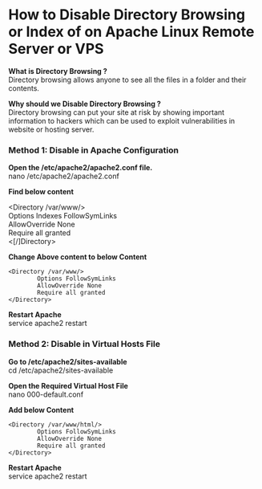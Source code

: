 # **How to Disable Directory Browsing or Index of on Apache Linux Remote Server or VPS**  

**What is Directory Browsing ?**  
Directory browsing allows anyone to see all the files in a folder and their contents.  

**Why should we Disable Directory Browsing ?**  
Directory browsing can put your site at risk by showing important information to hackers which can be used to exploit vulnerabilities in website or hosting server.  

### **Method 1: Disable in Apache Configuration**  

**Open the /etc/apache2/apache2.conf file.**  
nano /etc/apache2/apache2.conf  

**Find below content**  

<Directory /var/www/>  
        Options Indexes FollowSymLinks  
        AllowOverride None  
        Require all granted  
<[/]Directory>  

**Change Above content to below Content**  
```console
<Directory /var/www/>  
        Options FollowSymLinks  
        AllowOverride None  
        Require all granted  
</Directory>  
```

**Restart Apache**  
service apache2 restart  

### **Method 2: Disable in Virtual Hosts File**  

**Go to /etc/apache2/sites-available**  
cd /etc/apache2/sites-available  

**Open the Required Virtual Host File**  
nano 000-default.conf  

**Add below Content**  
```console
<Directory /var/www/html/>  
        Options FollowSymLinks  
        AllowOverride None  
        Require all granted  
</Directory>  
```

**Restart Apache**  
service apache2 restart  